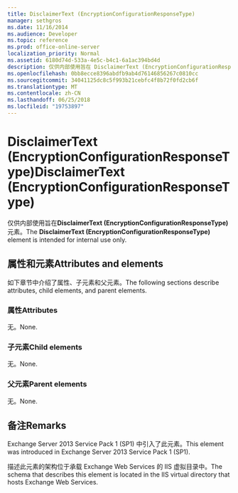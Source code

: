 ```yaml
---
title: DisclaimerText (EncryptionConfigurationResponseType)
manager: sethgros
ms.date: 11/16/2014
ms.audience: Developer
ms.topic: reference
ms.prod: office-online-server
localization_priority: Normal
ms.assetid: 6180d74d-533a-4e5c-b4c1-6a1ac394bd4d
description: 仅供内部使用旨在 DisclaimerText (EncryptionConfigurationResponseType) 元素。
ms.openlocfilehash: 0bb8ecce8396abdfb9ab4d76146856267c0810cc
ms.sourcegitcommit: 34041125dc8c5f993b21cebfc4f8b72f0fd2cb6f
ms.translationtype: MT
ms.contentlocale: zh-CN
ms.lasthandoff: 06/25/2018
ms.locfileid: "19753897"
---
```

# <a name="disclaimertext-encryptionconfigurationresponsetype"></a><span data-ttu-id="b4b8a-103">DisclaimerText (EncryptionConfigurationResponseType)</span><span class="sxs-lookup"><span data-stu-id="b4b8a-103">DisclaimerText (EncryptionConfigurationResponseType)</span></span>

<span data-ttu-id="b4b8a-104">仅供内部使用旨在**DisclaimerText (EncryptionConfigurationResponseType)** 元素。</span><span class="sxs-lookup"><span data-stu-id="b4b8a-104">The **DisclaimerText (EncryptionConfigurationResponseType)** element is intended for internal use only.</span></span> 

## <a name="attributes-and-elements"></a><span data-ttu-id="b4b8a-105">属性和元素</span><span class="sxs-lookup"><span data-stu-id="b4b8a-105">Attributes and elements</span></span>

<span data-ttu-id="b4b8a-106">如下章节中介绍了属性、子元素和父元素。</span><span class="sxs-lookup"><span data-stu-id="b4b8a-106">The following sections describe attributes, child elements, and parent elements.</span></span>
  
### <a name="attributes"></a><span data-ttu-id="b4b8a-107">属性</span><span class="sxs-lookup"><span data-stu-id="b4b8a-107">Attributes</span></span>

<span data-ttu-id="b4b8a-108">无。</span><span class="sxs-lookup"><span data-stu-id="b4b8a-108">None.</span></span>
  
### <a name="child-elements"></a><span data-ttu-id="b4b8a-109">子元素</span><span class="sxs-lookup"><span data-stu-id="b4b8a-109">Child elements</span></span>

<span data-ttu-id="b4b8a-110">无。</span><span class="sxs-lookup"><span data-stu-id="b4b8a-110">None.</span></span>
  
### <a name="parent-elements"></a><span data-ttu-id="b4b8a-111">父元素</span><span class="sxs-lookup"><span data-stu-id="b4b8a-111">Parent elements</span></span>

<span data-ttu-id="b4b8a-112">无。</span><span class="sxs-lookup"><span data-stu-id="b4b8a-112">None.</span></span>
  
## <a name="remarks"></a><span data-ttu-id="b4b8a-113">备注</span><span class="sxs-lookup"><span data-stu-id="b4b8a-113">Remarks</span></span>

<span data-ttu-id="b4b8a-114">Exchange Server 2013 Service Pack 1 (SP1) 中引入了此元素。</span><span class="sxs-lookup"><span data-stu-id="b4b8a-114">This element was introduced in Exchange Server 2013 Service Pack 1 (SP1).</span></span>
  
<span data-ttu-id="b4b8a-115">描述此元素的架构位于承载 Exchange Web Services 的 IIS 虚拟目录中。</span><span class="sxs-lookup"><span data-stu-id="b4b8a-115">The schema that describes this element is located in the IIS virtual directory that hosts Exchange Web Services.</span></span>
  

